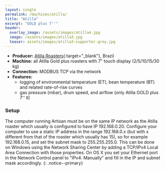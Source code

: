 ```yaml
---
layout: single
permalink: /machines/atilla/
title: "Atilla"
excerpt: "GOLD plus 7''"
header:
  overlay_image: /assets/images/atilla4.jpg
  image: /assets/images/atilla3.jpg
  teaser: assets/images/atilla3-supporter-grey.jpg
---
```


* __Producer:__ [Atilla Roasters](http://www.atilla.com.br/){:target="_blank"}, Brazil
* __Machine:__ all Atilla Gold plus roasters with 7" touch display (2/5/10/15/30 kg)
* __Connection:__ MODBUS TCP via the network
* __Features:__ 
  - logging of environmental temperature (ET), bean temperature (BT) and related rate-of-rise curves
  - gas pressure (mbar), drum speed, and airflow (only Atilla GOLD plus 7'' II)

### Setup

The computer running Artisan must be on the same IP network as the Atilla roaster which usually is configured to have IP 192.168.0.20. Configure your computer to use a static IP address in the range 192.168.0.x (but with x different from that of the roaster which usually has 15), so for example 192.168.0.15, and set the subnet mask to 255.255.255.0. This can be done on Windows using the Network Sharing Center by adding a TCP/IPv4 Local Area Connection with those properties. On OS X you set your Ethernet port in the Network Control panel to "IPv4: Manually" and fill in the IP and subnet mask accordingly.
{: .notice--primary}